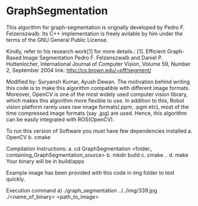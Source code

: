 # GraphSegmentation

This algorithm for graph-segmentation is orignally 
developed by Pedro F. Felzenszwalb. Its C++ implementation 
is freely avilable by him under the terms of the GNU General Public License.

Kindly, refer to his research work[1] for more details.: 
[1]. Efficient Graph-Based Image Segmentation 
     Pedro F. Felzenszwalb and Daniel P. Huttenlocher,
     International Journal of Computer Vision, Volume 59, Number 2, September 2004
   link: http://cs.brown.edu/~pff/segment/


Modified by: Suryansh Kumar, Ayush Dewan.
The motivation behind writing this code is to make this algorithm compatible with different image formats. 
Moreover, OpenCV is one of the most widely used computer vision library, which makes this algorithm more 
flexible to use. 
In addition to this, Robot vision platform rarely uses raw image formats(.ppm, .pgm etc), most of the 
time compressed image formats (say .jpg) are used. Hence, this algorithm can be easily integrated with ROS(OpenCV). 

To run this version of Software you must have few dependencies installed 
a. OpenCV
b. cmake

Compilation Instructions:
a. cd GraphSegmentation <folder_ containing_GraphSegmentation_source>
b. mkdir build
c. cmake ..
d. make
Your binary will be in build/apps

Example image has been provided with this code in img folder to test quickly.

Execution command
a) ./graph_segmentation ../../img/339.jpg 
   ./<name_of_binary> <path_to_image>

